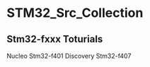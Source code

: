 # STM32_Src_Collection
Stm32-fxxx Toturials 
----------------------
Nucleo Stm32-f401
Discovery Stm32-f407
